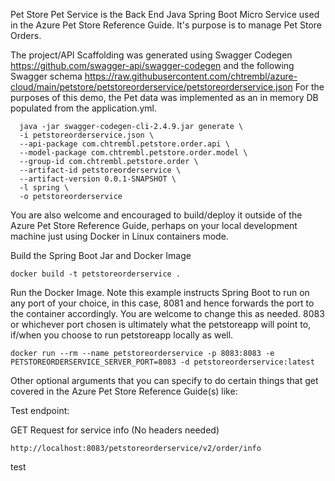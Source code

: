 Pet Store Pet Service is the Back End Java Spring Boot Micro Service used in the Azure Pet Store Reference Guide. It's purpose is to manage Pet Store Orders.

The project/API Scaffolding was generated using Swagger Codegen https://github.com/swagger-api/swagger-codegen and the following Swagger schema https://raw.githubusercontent.com/chtrembl/azure-cloud/main/petstore/petstoreorderservice/petstoreorderservice.json For the purposes of this demo, the Pet data was implemented as an in memory DB populated from the application.yml.

```
  java -jar swagger-codegen-cli-2.4.9.jar generate \
  -i petstoreorderservice.json \
  --api-package com.chtrembl.petstore.order.api \
  --model-package com.chtrembl.petstore.order.model \
  --group-id com.chtrembl.petstore.order \
  --artifact-id petstoreorderservice \
  --artifact-version 0.0.1-SNAPSHOT \
  -l spring \
  -o petstoreorderservice
```
You are also welcome and encouraged to build/deploy it outside of the Azure Pet Store Reference Guide, perhaps on your local development machine just using Docker in Linux containers mode.

Build the Spring Boot Jar and Docker Image

```docker build -t petstoreorderservice .```

Run the Docker Image. Note this example instructs Spring Boot to run on any port of your choice, in this case, 8081 and hence forwards the port to the container accordingly. You are welcome to change this as needed. 8083 or whichever port chosen is ultimately what the petstoreapp will point to, if/when you choose to run petstoreapp locally as well.

```docker run --rm --name petstoreorderservice -p 8083:8083 -e PETSTOREORDERSERVICE_SERVER_PORT=8083 -d petstoreorderservice:latest```

Other optional arguments that you can specify to do certain things that get covered in the Azure Pet Store Reference Guide(s) like:

Test endpoint:

GET Request for service info (No headers needed)

```http://localhost:8083/petstoreorderservice/v2/order/info```

test

